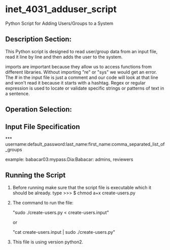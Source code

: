 # inet_4031_adduser_script
Python Script for Adding Users/Groups to a System

## Description Section: 

This Python script is designed to read user/group data from an input file, read it line by line and
then adds the user to the system. 

imports are important because they allow us to access functions from different libraries. Without importing "re" or "sys" we would get an error. 
The # in the input file is just a comment and our code will look at that line and won't read it because it starts with a hashtag. 
Regex or regular expression is used to locate or validate specific strings or patterns of text in a sentence. 


## Operation Selection: 

## Input File Specification

*** username:default_password:last_name:first_name:comma_separated_list_of_groups

example:
babacar03:mypass:Dia:Babacar: admins, reviewers 

## Running the Script

1) Before running make sure that the script file is executable which it should be already.
     type >>> $ chmod a+x create-users.py
2) The command to run the file:
   
      "sudo ./create-users.py < create-users.input"
   
   or
   
      "cat create-users.input | sudo ./create-users.py"

4) This file is using version python2.
   
